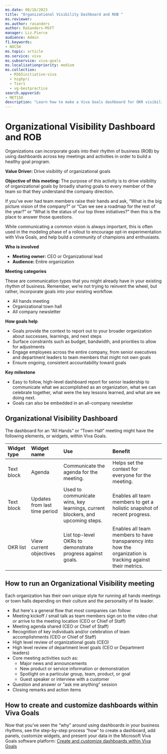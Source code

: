 ```yaml
---
ms.date: 08/16/2023
title: "Organizational Visibility Dashboard and ROB "
ms.reviewer: 
ms.author: rasanders
author: RaSanders-MSFT
manager: Liz.Pierce
audience: Admin
f1.keywords:
- NOCSH
ms.topic: article
ms.service: viva
ms.subservice: viva-goals
ms.localizationpriority: medium
ms.collection:
  - M365initiative-viva
  - highpri
  - Tier1
  - vg-bestpractice
search.appverid:
- MET150
description: "Learn how to make a Viva Goals dashboard for OKR visibility across your organization."
---
```


# Organizational Visibility Dashboard and ROB 

Organizations can incorporate goals into their rhythm of business (ROB) by using dashboards across key meetings and activities in order to build a healthy goal program. 

**Value Driver:** Drive visibility of organizational goals 

**Objective of this meeting:** The purpose of this activity is to drive visibility of organizational goals by broadly sharing goals to every member of the team so that they understand the company direction.  

If you’ve ever had team members raise their hands and ask, “What is the big picture vision of the company?” or “Can we see a roadmap for the rest of the year?” or “What is the status of our top three initiatives?” then this is the place to answer those questions.  

While communicating a common vision is always important, this is often used in the modeling phase of a rollout to encourage opt-in experimentation with Viva Goals, and help build a community of champions and enthusiasts. 

**Who is involved**

- **Meeting owner:** CEO or Organizational lead
- **Audience:** Entire organization

**Meeting categories**

These are communication types that you might already have in your existing rhythm of business. Remember, we’re not trying to reinvent the wheel, but rather, incorporate goals into your existing workflow. 

- All hands meeting 
- Organizational town hall 
- All company newsletter 

**How goals help**

- Goals provide the context to report out to your broader organization about successes, learnings, and next steps 
- Surface constraints such as budget, bandwidth, and priorities to allow for adjustments 
- Engage employees across the entire company, from senior executives and department leaders to team members that might not own goals 
- Ensure ongoing, consistent accountability toward goals 

**Key milestone**

- Easy to follow, high-level dashboard report for senior leadership to communicate what we accomplished as an organization, what we can celebrate together, what were the key lessons learned, and what are we doing next. 
- Goals can also be embedded in an all-company newsletter 

## Organizational Visibility Dashboard

The dashboard for an “All Hands” or “Town Hall” meeting might have the following elements, or widgets, within Viva Goals. 

|Widget type   |Widget name   |Use  |Benefit  |
| :--------- | :--------- | :--------- | :--------- |
| Text block   | Agenda   | Communicate the agenda for the meeting.    | Helps set the context for everyone for the meeting.   |
| Text block  | Updates from last time period  | Used to communicate wins, key learnings, current blockers, and upcoming steps.   | Enables all team members to get a holistic snapshot of recent progress.   |
| OKR list   | View current objectives    | List top-level OKRs to demonstrate progress against goals.   | Enables all team members to have transparency into how the organization is tracking against their metrics.    |

## How to run an Organizational Visibility meeting

Each organization has their own unique style for running all hands meetings or town halls depending on their culture and the personality of its leader.  

- But here's a general flow that most companies can follow: 
- Meeting kickoff / small talk as team members sign on to the video chat or arrive to the meeting location (CEO or Chief of Staff) 
- Meeting agenda shared (CEO or Chief of Staff) 
- Recognition of key individuals and/or celebration of team accomplishments (CEO or Chief of Staff) 
- High level review of organizational goals (CEO) 
- High level review of department level goals (CEO or Department leaders) 
- Core meeting activities such as: 
    -  Major news and announcements 
    - New product or service information or demonstration 
    - Spotlight on a particular group, team, product, or goal 
    - Guest speaker or interview with a customer 
- Question and answer or “ask me anything” session 
- Closing remarks and action items 

## How to create and customize dashboards within Viva Goals 

Now that you’ve seen the “why” around using dashboards in your business rhythms, see the step-by-step process “how” to create a dashboard, add panels, customize widgets, and present your data in the Microsoft Viva Goals software platform: [Create and customize dashboards within Viva Goals ](https://support.microsoft.com/en-us/topic/review-dashboard-with-viva-goals-d195c526-1b6b-45e1-82fd-8daa21dd84a4)
